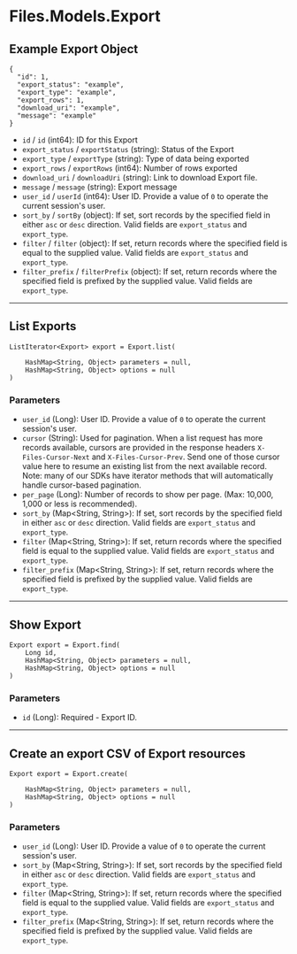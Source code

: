 # Files.Models.Export

## Example Export Object

```
{
  "id": 1,
  "export_status": "example",
  "export_type": "example",
  "export_rows": 1,
  "download_uri": "example",
  "message": "example"
}
```

* `id` / `id`  (int64): ID for this Export
* `export_status` / `exportStatus`  (string): Status of the Export
* `export_type` / `exportType`  (string): Type of data being exported
* `export_rows` / `exportRows`  (int64): Number of rows exported
* `download_uri` / `downloadUri`  (string): Link to download Export file.
* `message` / `message`  (string): Export message
* `user_id` / `userId`  (int64): User ID.  Provide a value of `0` to operate the current session's user.
* `sort_by` / `sortBy`  (object): If set, sort records by the specified field in either `asc` or `desc` direction. Valid fields are `export_status` and `export_type`.
* `filter` / `filter`  (object): If set, return records where the specified field is equal to the supplied value. Valid fields are `export_status` and `export_type`.
* `filter_prefix` / `filterPrefix`  (object): If set, return records where the specified field is prefixed by the supplied value. Valid fields are `export_type`.


---

## List Exports

```
ListIterator<Export> export = Export.list(
    
    HashMap<String, Object> parameters = null,
    HashMap<String, Object> options = null
)
```

### Parameters

* `user_id` (Long): User ID.  Provide a value of `0` to operate the current session's user.
* `cursor` (String): Used for pagination.  When a list request has more records available, cursors are provided in the response headers `X-Files-Cursor-Next` and `X-Files-Cursor-Prev`.  Send one of those cursor value here to resume an existing list from the next available record.  Note: many of our SDKs have iterator methods that will automatically handle cursor-based pagination.
* `per_page` (Long): Number of records to show per page.  (Max: 10,000, 1,000 or less is recommended).
* `sort_by` (Map<String, String>): If set, sort records by the specified field in either `asc` or `desc` direction. Valid fields are `export_status` and `export_type`.
* `filter` (Map<String, String>): If set, return records where the specified field is equal to the supplied value. Valid fields are `export_status` and `export_type`.
* `filter_prefix` (Map<String, String>): If set, return records where the specified field is prefixed by the supplied value. Valid fields are `export_type`.


---

## Show Export

```
Export export = Export.find(
    Long id, 
    HashMap<String, Object> parameters = null,
    HashMap<String, Object> options = null
)
```

### Parameters

* `id` (Long): Required - Export ID.


---

## Create an export CSV of Export resources

```
Export export = Export.create(
    
    HashMap<String, Object> parameters = null,
    HashMap<String, Object> options = null
)
```

### Parameters

* `user_id` (Long): User ID.  Provide a value of `0` to operate the current session's user.
* `sort_by` (Map<String, String>): If set, sort records by the specified field in either `asc` or `desc` direction. Valid fields are `export_status` and `export_type`.
* `filter` (Map<String, String>): If set, return records where the specified field is equal to the supplied value. Valid fields are `export_status` and `export_type`.
* `filter_prefix` (Map<String, String>): If set, return records where the specified field is prefixed by the supplied value. Valid fields are `export_type`.
